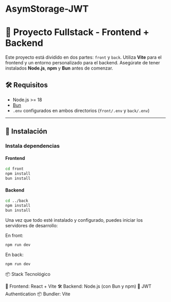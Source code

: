 # AsymStorage-JWT

# 🔐 Proyecto Fullstack - Frontend + Backend

Este proyecto está dividido en dos partes: `front` y `back`. Utiliza **Vite** para el frontend y un entorno personalizado para el backend. Asegúrate de tener instalados **Node.js**, **npm** y **Bun** antes de comenzar.

## 🛠 Requisitos

- Node.js >= 18
- [Bun](https://bun.sh/)
- `.env` configurados en ambos directorios (`front/.env` y `back/.env`)

---

## 🚀 Instalación

### Instala dependencias
#### Frontend

```bash
cd front
npm install
bun install

```


#### Backend
```bash
cd ../back
npm install
bun install
```



Una vez que todo esté instalado y configurado, puedes iniciar los servidores de desarrollo:

En front:
```bash
npm run dev
```

En back:
```bash
npm run dev
```

📦 Stack Tecnológico

🧩 Frontend: React + Vite
🛠 Backend: Node.js (con Bun y npm)
🔐 JWT Authentication
📦 Bundler: Vite
